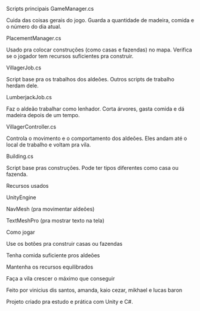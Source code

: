  Scripts principais
GameManager.cs

Cuida das coisas gerais do jogo.
Guarda a quantidade de madeira, comida e o número do dia atual.

PlacementManager.cs

Usado pra colocar construções (como casas e fazendas) no mapa.
Verifica se o jogador tem recursos suficientes pra construir.

VillagerJob.cs

Script base pra os trabalhos dos aldeões.
Outros scripts de trabalho herdam dele.

LumberjackJob.cs

Faz o aldeão trabalhar como lenhador.
Corta árvores, gasta comida e dá madeira depois de um tempo.

VillagerController.cs

Controla o movimento e o comportamento dos aldeões.
Eles andam até o local de trabalho e voltam pra vila.

Building.cs

Script base pras construções.
Pode ter tipos diferentes como casa ou fazenda.

Recursos usados

UnityEngine

NavMesh (pra movimentar aldeões)

TextMeshPro (pra mostrar texto na tela)

 Como jogar

Use os botões pra construir casas ou fazendas

Tenha comida suficiente pros aldeões

Mantenha os recursos equilibrados

Faça a vila crescer o máximo que conseguir

 Feito por vinicius dis santos, amanda, kaio cezar, mikhael e lucas baron

Projeto criado pra estudo e prática com Unity e C#.
